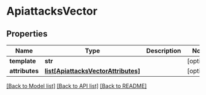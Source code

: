 # ApiattacksVector

## Properties
Name | Type | Description | Notes
------------ | ------------- | ------------- | -------------
**template** | **str** |  | [optional] 
**attributes** | [**list[ApiattacksVectorAttributes]**](ApiattacksVectorAttributes.md) |  | [optional] 

[[Back to Model list]](../README.md#documentation-for-models) [[Back to API list]](../README.md#documentation-for-api-endpoints) [[Back to README]](../README.md)

